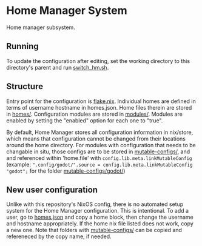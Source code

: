 # Home Manager System

Home manager subsystem.

## Running

To update the configuration after editing, set the working
directory to this directory's parent and run [switch_hm.sh](../switch_hm.sh).

## Structure

Entry point for the configuration is [flake.nix](./flake.nix). Individual
homes are defined in terms of username hostname in homes.json. Home
files therein are stored in [homes/](./homes/). Configuration modules are
stored in [modules/](./modules/). Modules are enabled by setting the "enabled"
option for each one to "true".

By default, Home Manager stores all configuration information in
nix/store, which means that configuration cannot be changed from their
locations around the home directory. For modules with configuration that
needs to be changable in situ, those configs are to be stored in
[mutable-configs/](./mutable-configs/), and and referenced within 'home.file' with 
`config.lib.meta.linkMutableConfig` (example: 
`".config/godot/".source = config.lib.meta.linkMutableConfig "godot";` for
the folder [mutable-configs/godot/](./mutable-configs/godot/))

## New user configuration

Unlike with this repository's NixOS config, there is no automated setup system
for the Home Manager configuration. This is intentional. To add a user, go
to [homes.json](./homes.json) and copy a home block, then change the username
and hostname appropriately. If the home nix file listed does not work, copy
a new one. Note that folders with [mutable-configs/](./mutable-configs/) can be copied and
refereneced by the copy name, if needed.

